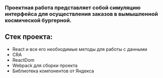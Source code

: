 ### Проектная работа представляет собой симуляцию интерфейса для осуществления заказов в вымышленной космической бургерной.

## Стек проекта:

* React и все его необходимые методы для работы с данными
* CRA
* ReactDom
* Webpack для сборки проекта
* Библиотека компонентов от Яндекса
